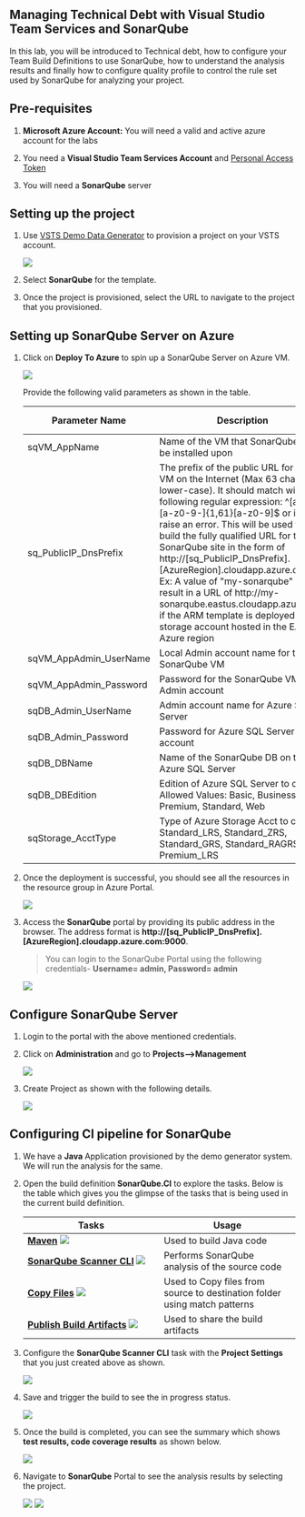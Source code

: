 ## Managing Technical Debt with Visual Studio Team Services and SonarQube 

In this lab, you will be introduced to Technical debt, how to configure your Team Build Definitions to use SonarQube, how to understand the analysis results and finally how to configure quality profile to control the rule set used by SonarQube for analyzing your project.

## Pre-requisites

1. **Microsoft Azure Account:** You will need a valid and active azure account for the labs

2. You need a **Visual Studio Team Services Account** and <a href="http://bit.ly/2gBL4r4">Personal Access Token</a>

3. You will need a **SonarQube** server

## Setting up the project

1. Use <a href="https://vstsdemogenerator.azurewebsites.net" target="_blank">VSTS Demo Data Generator</a> to provision a project on your VSTS account.

   ![](images/1.png)

2. Select **SonarQube** for the template.

3. Once the project is provisioned, select the URL to navigate to the project that you provisioned.

## Setting up SonarQube Server on Azure

1. Click on **Deploy To Azure** to spin up a SonarQube Server on Azure VM.

   <a href="https://portal.azure.com/#create/Microsoft.Template/uri/https%3A%2F%2Fraw.githubusercontent.com%2FVKarthik91%2FSonarQube%2Fmaster%2Fazuredeploy.json"><img src="http://azuredeploy.net/deploybutton.png"></a>

   Provide the following valid parameters as shown in the table.

   <table width="100%">
   <thead>
      <tr>
         <th width="50%"><b>Parameter Name</b></th>
         <th><b>Description</b></th>
         <th><b>Default Value</b></th>
      </tr>
   </thead>
   <tr>
      <td>sqVM_AppName</td>
      <td>Name of the VM that SonarQube will be installed upon</td>
   </tr>
   <tr>
      <td>sq_PublicIP_DnsPrefix</td>
      <td>The prefix of the public URL for the VM on the Internet (Max 63 chars, lower-case). It should match with the following regular expression: ^[a-z][a-z0-9-]{1,61}[a-z0-9]$ or it will raise an error. This will be used to build the fully qualified URL for the SonarQube site in the form of http://[sq_PublicIP_DnsPrefix].[AzureRegion].cloudapp.azure.com Ex: A value of "my-sonarqube" will result in a URL of http://my-sonarqube.eastus.cloudapp.azure.com if the ARM template is deployed into a storage account hosted in the EASTUS Azure region</td>
   </tr>
   <tr>
      <td>sqVM_AppAdmin_UserName</td>
      <td>Local Admin account name for the SonarQube VM</td>
   </tr>
   <tr>
      <td>sqVM_AppAdmin_Password</td>
      <td>Password for the SonarQube VM Local Admin account</td>
   </tr>
   <tr>
      <td>sqDB_Admin_UserName</td>
      <td>Admin account name for Azure SQL Server</td>
   </tr>
   <tr>
      <td>sqDB_Admin_Password</td>
      <td>Password for Azure SQL Server Admin account</td>
   </tr>
   <tr>
      <td>sqDB_DBName</td>
      <td>Name of the SonarQube DB on the Azure SQL Server</td>
      <td>sonarsql</td>
   </tr>
   <tr>
      <td>sqDB_DBEdition</td>
      <td>Edition of Azure SQL Server to create, Allowed Values: Basic, Business, Premium, Standard, Web</td>
      <td>Basic</td>
   </tr>
   <tr>
      <td>sqStorage_AcctType</td>
      <td>Type of Azure Storage Acct to create, Standard_LRS, Standard_ZRS, Standard_GRS, Standard_RAGRS, Premium_LRS</td>
      <td>Basic</td>
   </tr>
   </table>

2. Once the deployment is successful, you should see all the resources in the resource group in Azure Portal.

   <img src="images/2.png">

3. Access the **SonarQube** portal by providing its public address in the browser. The address format is **http://[sq_PublicIP_DnsPrefix].[AzureRegion].cloudapp.azure.com:9000**.

   >You can login to the SonarQube Portal using the following credentials- **Username= admin, Password= admin**

   <img src="images/3.png">


## Configure SonarQube Server

1. Login to the portal with the above mentioned credentials.

2. Click on **Administration** and go to **Projects-->Management**

   <img src="images/7.png">

3. Create Project as shown with the following details.

   <img src="images/8.png">


## Configuring CI pipeline for SonarQube

1. We have a **Java** Application provisioned by the demo generator system. We will run the analysis for the same.

2. Open the build definition **SonarQube.CI** to explore the tasks. Below is the table which gives you the glimpse of the tasks that is being used in the current build definition.

   <table width="100%">
   <thead>
      <tr>
         <th width="50%"><b>Tasks</b></th>
         <th><b>Usage</b></th>
      </tr>
   </thead>
   <tr>
      <td><a href="http://bit.ly/2lvftfo"><b>Maven</b></a> <img src="images/maven.png"></td>
      <td>Used to build Java code</td>
   </tr>
   <tr>
      <td><a href="http://bit.ly/2rU8y12"><b>SonarQube Scanner CLI</b></a> <img src="images/sonarqube.png"> </td>
      <td>Performs SonarQube analysis of the source code</td>
   </tr>
   <tr>
      <td><a href="http://bit.ly/2grMxTQ"><b>Copy Files</b></a> <img src="images/copy-files.png"> </td>
      <td>Used to Copy files from source to destination folder using match patterns </td>
   </tr>
   <tr>
      <td><a href="http://bit.ly/2yBgXde"><b>Publish Build Artifacts</b></a> <img src="images/publish-build-artifacts.png"> </td>
      <td> Used to share the build artifacts </td>
   </tr>
   </table>

3. Configure the **SonarQube Scanner CLI** task with the **Project Settings** that you just created above as shown.

   <img src="images/9.png">

3. Save and trigger the build to see the in progress status.

   <img src="images/5.png">

4. Once the build is completed, you can see the summary which shows **test results, code coverage results** as shown below.

   <img src="images/6.png">

5. Navigate to **SonarQube** Portal to see the analysis results by selecting the project.

   <img src="images/10.png">

   <img src="images/11.png">



   

